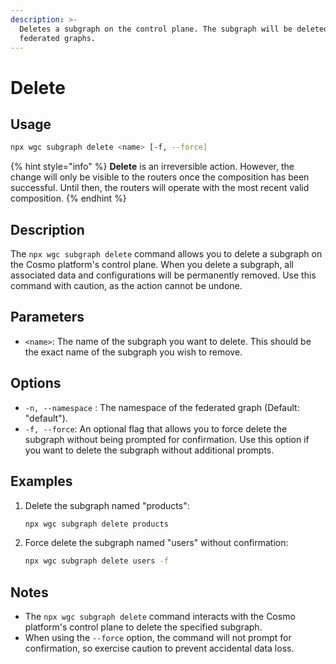 ```yaml
---
description: >-
  Deletes a subgraph on the control plane. The subgraph will be deleted from all
  federated graphs.
---
```


# Delete

## Usage

```bash
npx wgc subgraph delete <name> [-f, --force]
```

{% hint style="info" %}
**Delete** is an irreversible action. However, the change will only be visible to the routers once the composition has been successful. Until then, the routers will operate with the most recent valid composition.
{% endhint %}

## Description

The `npx wgc subgraph delete` command allows you to delete a subgraph on the Cosmo platform's control plane. When you delete a subgraph, all associated data and configurations will be permanently removed. Use this command with caution, as the action cannot be undone.

## Parameters

* `<name>`: The name of the subgraph you want to delete. This should be the exact name of the subgraph you wish to remove.

## Options

* `-n, --namespace` : The namespace of the federated graph (Default: "default").
* `-f, --force`: An optional flag that allows you to force delete the subgraph without being prompted for confirmation. Use this option if you want to delete the subgraph without additional prompts.

## Examples

1.  Delete the subgraph named "products":

    ```bash
    npx wgc subgraph delete products
    ```
2.  Force delete the subgraph named "users" without confirmation:

    ```bash
    npx wgc subgraph delete users -f
    ```

## Notes

* The `npx wgc subgraph delete` command interacts with the Cosmo platform's control plane to delete the specified subgraph.
* When using the `--force` option, the command will not prompt for confirmation, so exercise caution to prevent accidental data loss.
